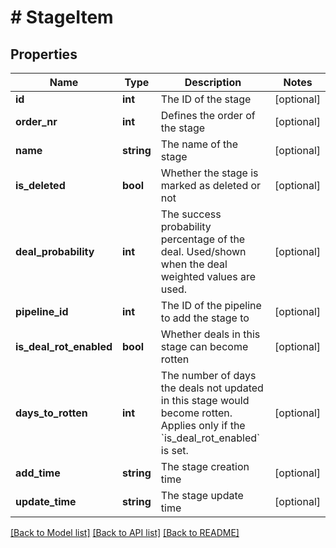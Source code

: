 # # StageItem

## Properties

Name | Type | Description | Notes
------------ | ------------- | ------------- | -------------
**id** | **int** | The ID of the stage | [optional]
**order_nr** | **int** | Defines the order of the stage | [optional]
**name** | **string** | The name of the stage | [optional]
**is_deleted** | **bool** | Whether the stage is marked as deleted or not | [optional]
**deal_probability** | **int** | The success probability percentage of the deal. Used/shown when the deal weighted values are used. | [optional]
**pipeline_id** | **int** | The ID of the pipeline to add the stage to | [optional]
**is_deal_rot_enabled** | **bool** | Whether deals in this stage can become rotten | [optional]
**days_to_rotten** | **int** | The number of days the deals not updated in this stage would become rotten. Applies only if the &#x60;is_deal_rot_enabled&#x60; is set. | [optional]
**add_time** | **string** | The stage creation time | [optional]
**update_time** | **string** | The stage update time | [optional]

[[Back to Model list]](../README.md#documentation-for-models) [[Back to API list]](../README.md#documentation-for-api-endpoints) [[Back to README]](../README.md)
